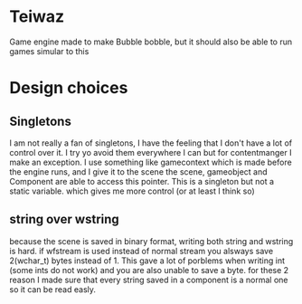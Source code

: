 # Teiwaz
Game engine made to make Bubble bobble, but it should also be able to run games simular to this
 









# Design choices

## Singletons
I am not really a fan of singletons, I have the feeling that  I don't have a lot of control over it. 
I try yo avoid them everywhere I can but for contentmanger I make an exception.
I use something like gamecontext which is made before the engine runs, and I give it to the scene
the scene, gameobject and Component are able to access this pointer.
This is a singleton but not a static variable. which gives me more control (or at least I think so)

## string over wstring
because the scene is saved in binary format, writing both string and wstring is hard.
if wfstream is used instead of normal stream you alsways save 2(wchar_t) bytes instead of 1.
This gave a lot of porblems when writing int (some ints do not work) and you are also unable to save a byte.
for these 2 reason I made sure that every string saved in a component is a normal one so it can be read easly.
